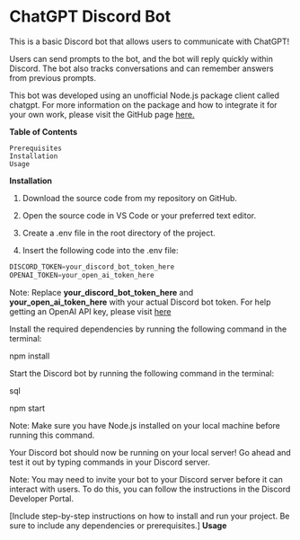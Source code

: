 # **ChatGPT Discord Bot**

This is a basic Discord bot that allows users to communicate with ChatGPT! 

Users can send prompts to the bot, and the bot will reply quickly within Discord. The bot also tracks conversations and can remember answers from previous prompts.

This bot was developed using an unofficial Node.js package client called chatgpt. For more information on the package and how to integrate it for your own work, please visit the GitHub page [here.](https://github.com/transitive-bullshit/chatgpt-api)

**Table of Contents**
    
    Prerequisites
    Installation
    Usage


**Installation**
1. Download the source code from my repository on GitHub.

2. Open the source code in VS Code or your preferred text editor.

3. Create a .env file in the root directory of the project.

4. Insert the following code into the .env file:

```javascript
DISCORD_TOKEN=your_discord_bot_token_here
OPENAI_TOKEN=your_open_ai_token_here
```

Note: Replace **your_discord_bot_token_here** and **your_open_ai_token_here** with your actual Discord bot token. For help getting an OpenAI API key, please visit [here](https://help.openai.com/en/articles/4936850-where-do-i-find-my-secret-api-key)

Install the required dependencies by running the following command in the terminal:

npm install

Start the Discord bot by running the following command in the terminal:

sql

npm start

Note: Make sure you have Node.js installed on your local machine before running this command.

Your Discord bot should now be running on your local server! Go ahead and test it out by typing commands in your Discord server.

Note: You may need to invite your bot to your Discord server before it can interact with users. To do this, you can follow the instructions in the Discord Developer Portal.

[Include step-by-step instructions on how to install and run your project. Be sure to include any dependencies or prerequisites.]
**Usage**


